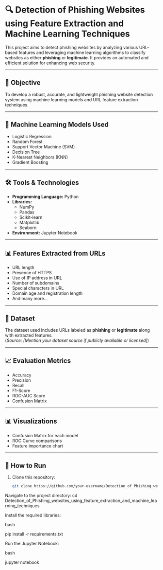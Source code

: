 # 🔍 Detection of Phishing Websites using Feature Extraction and Machine Learning Techniques

This project aims to detect phishing websites by analyzing various URL-based features and leveraging machine learning algorithms to classify websites as either **phishing** or **legitimate**. It provides an automated and efficient solution for enhancing web security.

---

## 📌 Objective

To develop a robust, accurate, and lightweight phishing website detection system using machine learning models and URL feature extraction techniques.

---

## 🧠 Machine Learning Models Used

- Logistic Regression
- Random Forest
- Support Vector Machine (SVM)
- Decision Tree
- K-Nearest Neighbors (KNN)
- Gradient Boosting

---

## 🛠️ Tools & Technologies

- **Programming Language:** Python  
- **Libraries:**  
  - NumPy  
  - Pandas  
  - Scikit-learn  
  - Matplotlib  
  - Seaborn  
- **Environment:** Jupyter Notebook

---

## 📊 Features Extracted from URLs

- URL length  
- Presence of HTTPS  
- Use of IP address in URL  
- Number of subdomains  
- Special characters in URL  
- Domain age and registration length  
- And many more...

---

## 📁 Dataset

The dataset used includes URLs labeled as **phishing** or **legitimate** along with extracted features.  
(*Source: [Mention your dataset source if publicly available or licensed]*)

---

## 📈 Evaluation Metrics

- Accuracy  
- Precision  
- Recall  
- F1-Score  
- ROC-AUC Score  
- Confusion Matrix

---

## 📊 Visualizations

- Confusion Matrix for each model  
- ROC Curve comparisons  
- Feature importance chart  

---

## 🚀 How to Run

1. Clone this repository:
   ```bash
   git clone https://github.com/your-username/Detection_of_Phishing_websites_using_feature_extraction_and_machine_learning_techniques.git


Navigate to the project directory:
cd Detection_of_Phishing_websites_using_feature_extraction_and_machine_learning_techniques


Install the required libraries:

bash

pip install -r requirements.txt


Run the Jupyter Notebook:

bash

jupyter notebook
